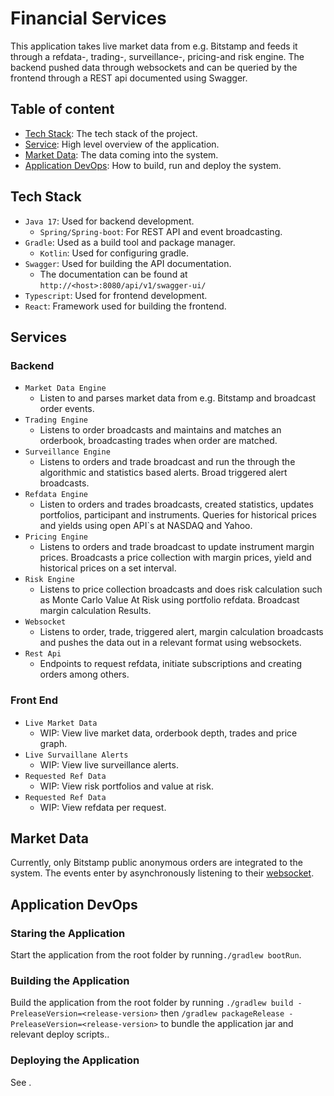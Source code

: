 # Financial Services

This application takes live market data from e.g. Bitstamp and feeds it through a refdata-, trading-, surveillance-,
pricing-and risk engine. The backend pushed data through websockets and can be queried by the frontend through a REST
api documented using Swagger.

## Table of content

* [Tech Stack](#tech-stack): The tech stack of the project.
* [Service](#services): High level overview of the application.
* [Market Data](#market-data): The data coming into the system.
* [Application DevOps](#application-devops): How to build, run and deploy the system.

## Tech Stack

* `Java 17`: Used for backend development.
    * `Spring/Spring-boot`: For REST API and event broadcasting.
* `Gradle`: Used as a build tool and package manager.
    * `Kotlin`: Used for configuring gradle.
* `Swagger`: Used for building the API documentation.
    * The documentation can be found at `http://<host>:8080/api/v1/swagger-ui/`
* `Typescript`: Used for frontend development.
* `React`: Framework used for building the frontend.

## Services

### Backend

* `Market Data Engine`
    * Listen to and parses market data from e.g. Bitstamp and broadcast order events.
* `Trading Engine`
    * Listens to order broadcasts and maintains and matches an orderbook, broadcasting trades when order are matched.
* `Surveillance Engine`
    * Listens to orders and trade broadcast and run the through the algorithmic and statistics based alerts. Broad
      triggered alert broadcasts.
* `Refdata Engine`
    * Listen to orders and trades broadcasts, created statistics, updates portfolios, participant and instruments.
      Queries for historical prices and yields using open API`s at NASDAQ and Yahoo.
* `Pricing Engine`
    * Listens to orders and trade broadcast to update instrument margin prices. Broadcasts a price collection with
      margin prices, yield and historical prices on a set interval.
* `Risk Engine`
    * Listens to price collection broadcasts and does risk calculation such as Monte Carlo Value At Risk using portfolio
      refdata. Broadcast margin calculation Results.
* `Websocket`
    * Listens to order, trade, triggered alert, margin calculation broadcasts and pushes the data out in a relevant
      format using websockets.
* `Rest Api`
    * Endpoints to request refdata, initiate subscriptions and creating orders among others.

### Front End

* `Live Market Data`
    * WIP: View live market data, orderbook depth, trades and price graph.
* `Live Survaillane Alerts`
    * WIP: View live surveillance alerts.
* `Requested Ref Data`
    * WIP: View risk portfolios and value at risk.
* `Requested Ref Data`
    * WIP: View refdata per request.

## Market Data

Currently, only Bitstamp public anonymous orders are integrated to the system. The events enter by asynchronously
listening to their [websocket](https://www.bitstamp.net/websocket/v2/).

## Application DevOps

### Staring the Application

Start the application from the root folder by running`./gradlew bootRun`.

### Building the Application

Build the application from the root folder by running `./gradlew build -PreleaseVersion=<release-version>`
then `/gradlew packageRelease -PreleaseVersion=<release-version>` to bundle the application jar and relevant deploy
scripts..

### Deploying the Application
See [](deploy/scripts/scripts.md). 


